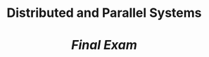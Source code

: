 <div align="center">
  <h1>Distributed and Parallel Systems</h1>
  <h1><i>Final Exam</i></h1>
</div>
